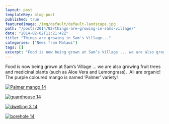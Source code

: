 ```yaml
---
layout: post
templateKey: blog-post
published: true
featuredImage: /img/default/default-landscape.jpg
path: "/posts/2014/02/things-are-growing-in-sams-village/"
date: "2014-02-02T11:21:42Z"
title: "Things are growing in Sam's Village..."
categories: ["News from Malawi"]
tags: []
excerpt: "Food is now being grown at Sam’s Village ... we are also growing fruit trees and medicinal plants (..."
---
```


Food is now being grown at Sam’s Village ... we are also growing fruit trees and medicinal plants (such as Aloe Vera and Lemongrass).  All are organic!  The purple coloured mango is named ‘Palmer’ variety!

[![Palmer mango 14](https://f000.backblazeb2.com/file/avm-wp-uploads/2014/02/Palmer-mango-14-300x225.jpg)](https://f000.backblazeb2.com/file/avm-wp-uploads/2014/02/Palmer-mango-14.jpg)

[![guardhouse 14](https://f000.backblazeb2.com/file/avm-wp-uploads/2014/02/guardhouse-14-300x225.jpg)](https://f000.backblazeb2.com/file/avm-wp-uploads/2014/02/guardhouse-14.jpg)

[![dwelling 3 14](https://f000.backblazeb2.com/file/avm-wp-uploads/2014/02/dwelling-3-14-300x225.jpg)](https://f000.backblazeb2.com/file/avm-wp-uploads/2014/02/dwelling-3-14.jpg)

[![borehole 14](https://f000.backblazeb2.com/file/avm-wp-uploads/2014/02/borehole-14-300x225.jpg)](https://f000.backblazeb2.com/file/avm-wp-uploads/2014/02/borehole-14.jpg)

